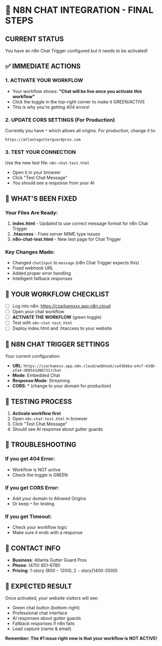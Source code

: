 # 🚀 N8N CHAT INTEGRATION - FINAL STEPS

## CURRENT STATUS
You have an n8n Chat Trigger configured but it needs to be activated!

## ✅ IMMEDIATE ACTIONS

### 1. ACTIVATE YOUR WORKFLOW
- Your workflow shows: **"Chat will be live once you activate this workflow"**
- Click the toggle in the top-right corner to make it GREEN/ACTIVE
- This is why you're getting 404 errors!

### 2. UPDATE CORS SETTINGS (For Production)
Currently you have `*` which allows all origins. For production, change it to:
```
https://atlantagutterguardpros.com
```

### 3. TEST YOUR CONNECTION
Use the new test file: `n8n-chat-test.html`
- Open it in your browser
- Click "Test Chat Message"
- You should see a response from your AI

## 📝 WHAT'S BEEN FIXED

### Your Files Are Ready:
1. **index.html** - Updated to use correct message format for n8n Chat Trigger
2. **.htaccess** - Fixes server MIME type issues
3. **n8n-chat-test.html** - New test page for Chat Trigger

### Key Changes Made:
- Changed `chatInput` to `message` (n8n Chat Trigger expects this)
- Fixed webhook URL
- Added proper error handling
- Intelligent fallback responses

## 🎯 YOUR WORKFLOW CHECKLIST

- [ ] Log into n8n: https://czarkamxxx.app.n8n.cloud
- [ ] Open your chat workflow
- [ ] **ACTIVATE THE WORKFLOW** (green toggle)
- [ ] Test with `n8n-chat-test.html`
- [ ] Deploy index.html and .htaccess to your website

## 💬 N8N CHAT TRIGGER SETTINGS

Your current configuration:
- **URL**: `https://czarkamxxx.app.n8n.cloud/webhook/ca436bba-e4cf-43d0-afa4-d80541d06722/chat`
- **Mode**: Embedded Chat
- **Response Mode**: Streaming
- **CORS**: * (change to your domain for production)

## 🧪 TESTING PROCESS

1. **Activate workflow first**
2. Open `n8n-chat-test.html` in browser
3. Click "Test Chat Message"
4. Should see AI response about gutter guards

## 🚨 TROUBLESHOOTING

### If you get 404 Error:
- Workflow is NOT active
- Check the toggle is GREEN

### If you get CORS Error:
- Add your domain to Allowed Origins
- Or keep `*` for testing

### If you get Timeout:
- Check your workflow logic
- Make sure it ends with a response

## 📱 CONTACT INFO
- **Business**: Atlanta Gutter Guard Pros
- **Phone**: (470) 851-6780
- **Pricing**: 1-story ($800-1200), 2-story ($1400-2000)

## 🎉 EXPECTED RESULT

Once activated, your website visitors will see:
- Green chat button (bottom-right)
- Professional chat interface
- AI responses about gutter guards
- Fallback responses if n8n fails
- Lead capture (name & email)

**Remember: The #1 issue right now is that your workflow is NOT ACTIVE!**
